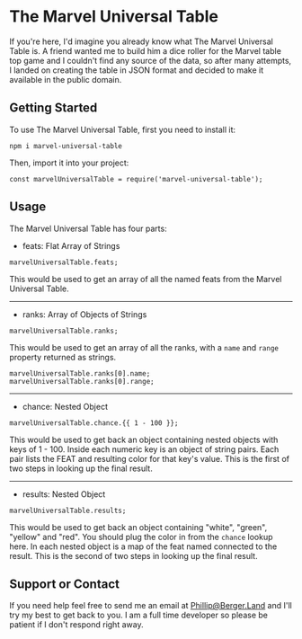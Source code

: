 # The Marvel Universal Table

If you're here, I'd imagine you already know what The Marvel Universal Table is. A friend wanted me to build him a dice roller for the Marvel table top game and I couldn't find any source of the data, so after many attempts, I landed on creating the table in JSON format and decided to make it available in the public domain.

## Getting Started

To use The Marvel Universal Table, first you need to install it:

`npm i marvel-universal-table`

Then, import it into your project:

`const marvelUniversalTable = require('marvel-universal-table');`

## Usage

The Marvel Universal Table has four parts:

* feats: Flat Array of Strings

`marvelUniversalTable.feats;`

This would be used to get an array of all the named feats from the Marvel Universal Table.

***

* ranks: Array of Objects of Strings

`marvelUniversalTable.ranks;`

This would be used to get an array of all the ranks, with a `name` and `range` property returned as strings.

`marvelUniversalTable.ranks[0].name;`  
`marvelUniversalTable.ranks[0].range;`

***

* chance: Nested Object

`marvelUniversalTable.chance.{{ 1 - 100 }};`

This would be used to get back an object containing nested objects with keys of 1 - 100. Inside each numeric key is an object of string pairs.
Each pair lists the FEAT and resulting color for that key's value. This is the first of two steps in looking up the final result.

***

* results: Nested Object

`marvelUniversalTable.results;`

This would be used to get back an object containing "white", "green", "yellow" and "red".  You should plug the color in from the `chance` lookup here.
In each nested object is a map of the feat named connected to the result. This is the second of two steps in looking up the final result.

## Support or Contact

If you need help feel free to send me an email at Phillip@Berger.Land and I'll try my best to get back to you.  I am a full time developer so please be patient if I don't respond right away.
